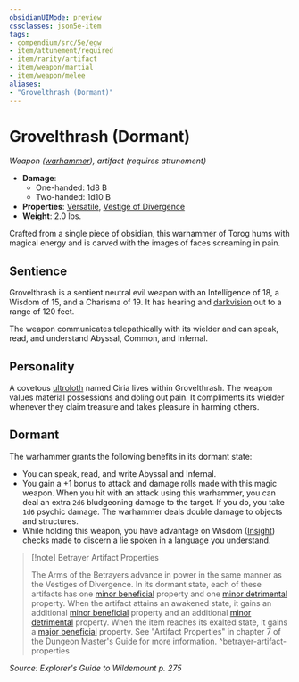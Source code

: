 ```yaml
---
obsidianUIMode: preview
cssclasses: json5e-item
tags:
- compendium/src/5e/egw
- item/attunement/required
- item/rarity/artifact
- item/weapon/martial
- item/weapon/melee
aliases: 
- "Grovelthrash (Dormant)"
---
```

# Grovelthrash (Dormant)
*Weapon ([warhammer](Mechanics/items/warhammer.md)), artifact (requires attunement)*  

- **Damage**:
  - One-handed: 1d8 B
  - Two-handed: 1d10 B
- **Properties**: [Versatile](Mechanics/Rules/item-properties.md#Versatile), [Vestige of Divergence](Mechanics/Rules/item-properties.md#Vestige%20of%20Divergence)
- **Weight**: 2.0 lbs.

Crafted from a single piece of obsidian, this warhammer of Torog hums with magical energy and is carved with the images of faces screaming in pain.

## Sentience

Grovelthrash is a sentient neutral evil weapon with an Intelligence of 18, a Wisdom of 15, and a Charisma of 19. It has hearing and [darkvision](Mechanics/Rules/senses.md#Darkvision) out to a range of 120 feet.

The weapon communicates telepathically with its wielder and can speak, read, and understand Abyssal, Common, and Infernal.

## Personality

A covetous [ultroloth](Mechanics/bestiary/fiend/ultroloth.md) named Ciria lives within Grovelthrash. The weapon values material possessions and doling out pain. It compliments its wielder whenever they claim treasure and takes pleasure in harming others.

## Dormant

The warhammer grants the following benefits in its dormant state:

- You can speak, read, and write Abyssal and Infernal.  
- You gain a +1 bonus to attack and damage rolls made with this magic weapon. When you hit with an attack using this warhammer, you can deal an extra `2d6` bludgeoning damage to the target. If you do, you take `1d6` psychic damage. The warhammer deals double damage to objects and structures.  
- While holding this weapon, you have advantage on Wisdom ([Insight](Mechanics/Rules/skills.md#Insight)) checks made to discern a lie spoken in a language you understand.  

> [!note] Betrayer Artifact Properties
> 
> The Arms of the Betrayers advance in power in the same manner as the Vestiges of Divergence. In its dormant state, each of these artifacts has one [minor beneficial](Mechanics/tables/artifact-properties-minor-beneficial-properties.md) property and one [minor detrimental](Mechanics/tables/artifact-properties-minor-detrimental-properties.md) property. When the artifact attains an awakened state, it gains an additional [minor beneficial](Mechanics/tables/artifact-properties-minor-beneficial-properties.md) property and an additional [minor detrimental](Mechanics/tables/artifact-properties-minor-detrimental-properties.md) property. When the item reaches its exalted state, it gains a [major beneficial](Mechanics/tables/artifact-properties-major-beneficial-properties.md) property. See "Artifact Properties" in chapter 7 of the Dungeon Master's Guide for more information.
^betrayer-artifact-properties

*Source: Explorer's Guide to Wildemount p. 275*